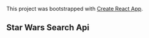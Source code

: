 This project was bootstrapped with [Create React App](https://github.com/facebook/create-react-app).

## Star Wars Search Api
